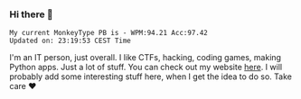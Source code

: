### Hi there 👋
<!-- PB START -->
```
My current MonkeyType PB is - WPM:94.21 Acc:97.42
Updated on: 23:19:53 CEST Time
```
<!-- PB END -->
I'm an IT person, just overall. I like CTFs, hacking, coding games, making Python apps. Just a lot of stuff.
You can check out my website [here](https://skill3472.github.io/).
I will probably add some interesting stuff here, when I get the idea to do so. Take care ❤️
